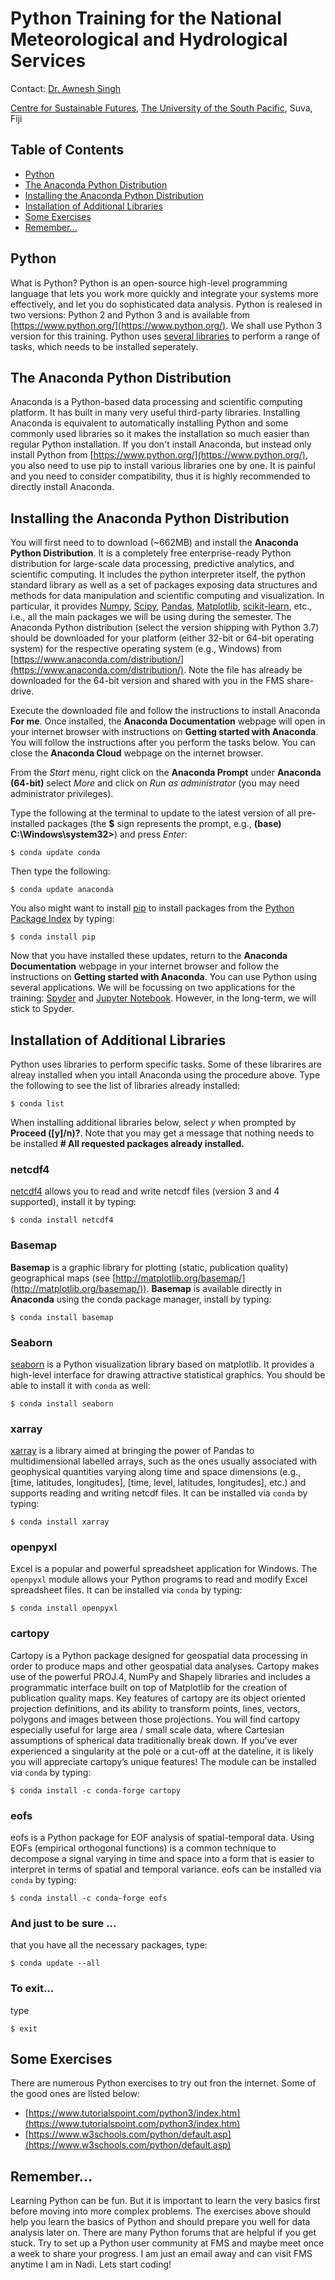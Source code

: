 # Python Training for the National Meteorological and Hydrological Services

Contact: [Dr. Awnesh Singh](mailto:awnesh.singh@usp.ac.fj)

[Centre for Sustainable Futures]([http://pace.usp.ac.fj/](https://www.usp.ac.fj/centre-for-sustainable-futures/)), [The University of the South Pacific](http://www.usp.ac.fj), Suva, Fiji


## Table of Contents

- [Python](#python)
- [The Anaconda Python Distribution](#the-anaconda-python-distribution)
- [Installing the Anaconda Python Distribution](#installing-the-anaconda-Ppython-distribution)
- [Installation of Additional Libraries](#installation-of-additional-libraries)
- [Some Exercises](#some-exercises)
- [Remember...](#remember)


## Python

What is Python? Python is an open-source high-level programming language that lets you work more quickly and integrate your systems more effectively, and let you do sophisticated data analysis. Python is realesed in two versions: Python 2 and Python 3 and is available from [https://www.python.org/](https://www.python.org/). We shall use Python 3 version for this training. Python uses [several libraries](https://docs.python.org/3/library/) to perform a range of tasks, which needs to be installed seperately.

## The Anaconda Python Distribution

Anaconda is a Python-based data processing and scientific computing platform. It has built in many very useful third-party libraries. Installing Anaconda is equivalent to automatically installing Python and some commonly used libraries so it makes the installation so much easier than regular Python installation. If you don't install Anaconda, but instead only install Python from [https://www.python.org/](https://www.python.org/), you also need to use pip to install various libraries one by one. It is painful and you need to consider compatibility, thus it is highly recommended to directly install Anaconda.

## Installing the Anaconda Python Distribution
You will first need to to download (~662MB) and install the **Anaconda Python Distribution**. It is a completely free enterprise-ready Python distribution for large-scale data processing, predictive analytics, and scientific computing. It includes the python interpreter itself, the python standard library as well as a set of packages exposing data structures and methods for data manipulation and scientific computing and visualization. In particular, it provides [Numpy](http://www.numpy.org/), [Scipy](http://www.scipy.org/), [Pandas](http://pandas.pydata.org/), [Matplotlib](http://matplotlib.org/), [scikit-learn](http://scikit-learn.org/stable/), etc., i.e., all the main packages we will be using during the semester. The Anaconda Python distribution (select the version shipping with Python 3.7) should be downloaded for your platform (either 32-bit or 64-bit operating system) for the respective operating system (e.g., Windows) from [https://www.anaconda.com/distribution/](https://www.anaconda.com/distribution/). Note the file has already be downloaded for the 64-bit version and shared with you in the FMS share-drive.

Execute the downloaded file and follow the instructions to install Anaconda **For me**. Once installed, the **Anaconda Documentation** webpage will open in your internet browser with instructions on **Getting started with Anaconda**. You will follow the instructions after you perform the tasks below. You can close the **Anaconda Cloud** webpage on the internet browser.

From the *Start* menu, right click on the **Anaconda Prompt** under **Anaconda (64-bit)** select *More* and click on *Run as administrator* (you may need administrator privileges).

Type the following at the terminal to update to the latest version of all pre-installed packages (the **$** sign represents the prompt, e.g., **(base) C:\Windows\system32>**) and press *Enter*:

```
$ conda update conda
```

Then type the following:

```
$ conda update anaconda
```

You also might want to install [pip](https://github.com/pypa/pip) to install packages from the [Python Package Index](http://pypi.python.org/pypi) by typing:

```
$ conda install pip
```

Now that you have installed these updates, return to the **Anaconda Documentation** webpage in your internet browser and follow the instructions on **Getting started with Anaconda**. You can use Python using several applications. We will be focussing on two applications for the training: [Spyder](https://www.spyder-ide.org/) and [Jupyter Notebook](https://jupyter.org/). However, in the long-term, we will stick to Spyder.

## Installation of Additional Libraries

Python uses libraries to perform specific tasks. Some of these librarires are alreay installed when you intall Anaconda using the procedure above. Type the following to see the list of libraries already installed:

```
$ conda list
```

When installing additional libraries below, select *y* when prompted by **Proceed ([y]/n)?**. Note that you may get a message that nothing needs to be installed **# All requested packages already installed.**

### netcdf4

[netcdf4](https://github.com/Unidata/netcdf4-python) allows you to read and write netcdf files (version 3 and 4 supported), install it by typing:

```
$ conda install netcdf4
```

<!---
### libjpeg
[libjpeg](https://pypi.python.org/pypi/jpeg4py/0.1.1) is a free library with functions for handling the JPEG image data format and be installed by typing:
```
$ brew install libjpeg
```
--->

### Basemap

**Basemap** is a graphic library for plotting (static, publication quality) geographical maps (see [http://matplotlib.org/basemap/](http://matplotlib.org/basemap/)). **Basemap** is available directly in **Anaconda** using the conda package manager, install by typing:

```
$ conda install basemap
```

### Seaborn

[seaborn](http://web.stanford.edu/~mwaskom/software/seaborn/) is a Python visualization library based on matplotlib. It provides a high-level interface for drawing attractive statistical graphics. You should be able to install it with ```conda``` as well:

```
$ conda install seaborn
```

### xarray

[xarray](https://github.com/xarray/xarray) is a library aimed at bringing the power of Pandas to multidimensional labelled arrays, such as the ones usually associated with geophysical quantities varying along time and space dimensions (e.g., [time, latitudes, longitudes], [time, level, latitudes, longitudes], etc.) and supports reading and writing netcdf files. It can be installed via `conda` by typing:

```
$ conda install xarray
```

<!---
### wget

GNU Wget (or just Wget, formerly Geturl, also written as its package name, wget) is a computer program that retrieves content from web servers. It is part of the GNU Project. Its name derives from World Wide Web and get. It supports downloading via the HTTP, HTTPS, and FTP protocols.

```
$ conda install -c anaconda wget=2.2
```
--->

### openpyxl

Excel is a popular and powerful spreadsheet application for Windows. The `openpyxl` module allows your Python programs to read and modify Excel spreadsheet files. It can be installed via `conda` by typing:

```
$ conda install openpyxl
```

### cartopy

Cartopy is a Python package designed for geospatial data processing in order to produce maps and other geospatial data analyses. Cartopy makes use of the powerful PROJ.4, NumPy and Shapely libraries and includes a programmatic interface built on top of Matplotlib for the creation of publication quality maps. Key features of cartopy are its object oriented projection definitions, and its ability to transform points, lines, vectors, polygons and images between those projections. You will find cartopy especially useful for large area / small scale data, where Cartesian assumptions of spherical data traditionally break down. If you’ve ever experienced a singularity at the pole or a cut-off at the dateline, it is likely you will appreciate cartopy’s unique features! The module can be installed via `conda` by typing:

```
$ conda install -c conda-forge cartopy
```

### eofs

eofs is a Python package for EOF analysis of spatial-temporal data. Using EOFs (empirical orthogonal functions) is a common technique to decompose a signal varying in time and space into a form that is easier to interpret in terms of spatial and temporal variance. eofs can be installed via `conda` by typing:

```
$ conda install -c conda-forge eofs
```

### And just to be sure ...

that you have all the necessary packages, type:

```
$ conda update --all
```

### To exit...
type

```
$ exit
```

## Some Exercises

There are numerous Python exercises to try out fron the internet. Some of the good ones are listed below:

- [https://www.tutorialspoint.com/python3/index.htm](https://www.tutorialspoint.com/python3/index.htm)
- [https://www.w3schools.com/python/default.asp](https://www.w3schools.com/python/default.asp)

## Remember...
 
Learning Python can be fun. But it is important to learn the very basics first before moving into more complex problems. The exercises above should help you learn the basics of Python and should prepare you well for data analysis later on. There are many Python forums that are helpful if you get stuck. Try to set up a Python user community at FMS and maybe meet once a week to share your progress. I am just an email away and can visit FMS anytime I am in Nadi. Lets start coding! 

